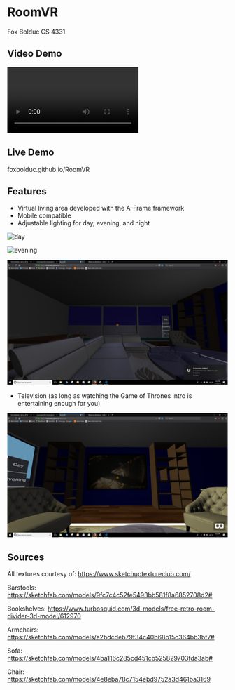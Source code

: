 # RoomVR
Fox Bolduc 
CS 4331

## Video Demo
![Video](VideoDemo.mp4)

## Live Demo
foxbolduc.github.io/RoomVR

## Features
* Virtual living area developed with the A-Frame framework
* Mobile compatible
* Adjustable lighting for day, evening, and night

![day](day.png)

![evening](evening.png)

![night](night.png)
* Television (as long as watching the Game of Thrones intro is entertaining enough for you)

![Television](television.png)


## Sources

All textures courtesy of:
https://www.sketchuptextureclub.com/

Barstools:
https://sketchfab.com/models/9fc7c4c52fe5493bb581f8a6852708d2#

Bookshelves:
https://www.turbosquid.com/3d-models/free-retro-room-divider-3d-model/612970

Armchairs:
https://sketchfab.com/models/a2bdcdeb79f34c40b68b15c364bb3bf7#

Sofa:
https://sketchfab.com/models/4ba116c285cd451cb525829703fda3ab#

Chair:
https://sketchfab.com/models/4e8eba78c7154ebd9752a3d461ba3169